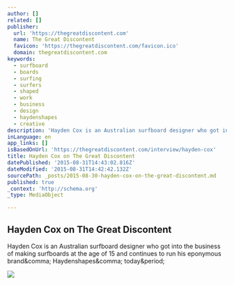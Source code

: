 ```yaml
---
author: []
related: []
publisher:
  url: 'https://thegreatdiscontent.com'
  name: The Great Discontent
  favicon: 'https://thegreatdiscontent.com/favicon.ico'
  domain: thegreatdiscontent.com
keywords:
  - surfboard
  - boards
  - surfing
  - surfers
  - shaped
  - work
  - business
  - design
  - haydenshapes
  - creative
description: 'Hayden Cox is an Australian surfboard designer who got into the business of making surfboards at the age of 15 and continues to run his eponymous brand, Haydenshapes, today.'
inLanguage: en
app_links: []
isBasedOnUrl: 'https://thegreatdiscontent.com/interview/hayden-cox'
title: Hayden Cox on The Great Discontent
datePublished: '2015-08-31T14:43:02.816Z'
dateModified: '2015-08-31T14:42:42.132Z'
sourcePath: _posts/2015-08-30-hayden-cox-on-the-great-discontent.md
published: true
_context: 'http://schema.org'
_type: MediaObject

---
```

<article style=""><h1>Hayden Cox on The Great Discontent</h1><p>Hayden Cox is an Australian surfboard designer who got into the business of making surfboards at the age of 15 and continues to run his eponymous brand&amp;comma; Haydenshapes&amp;comma; today&amp;period;</p><img src="https://coyote.imgix.net/184-hayden-cox/hayden-cox-toby-pete-hero.jpg?w=1200" /></article>